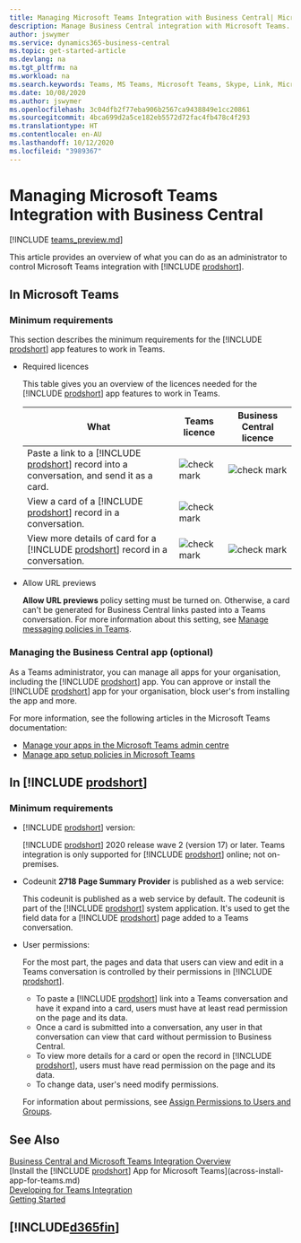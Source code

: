 ```yaml
---
title: Managing Microsoft Teams Integration with Business Central| Microsoft Docs
description: Manage Business Central integration with Microsoft Teams.
author: jswymer
ms.service: dynamics365-business-central
ms.topic: get-started-article
ms.devlang: na
ms.tgt_pltfrm: na
ms.workload: na
ms.search.keywords: Teams, MS Teams, Microsoft Teams, Skype, Link, Microsoft 365, collaborate, collaboration, teamwork
ms.date: 10/08/2020
ms.author: jswymer
ms.openlocfilehash: 3c04dfb2f77eba906b2567ca9438849e1cc20861
ms.sourcegitcommit: 4bca699d2a5ce182eb5572d72fac4fb478c4f293
ms.translationtype: HT
ms.contentlocale: en-AU
ms.lasthandoff: 10/12/2020
ms.locfileid: "3989367"
---
```

# <a name="managing-microsoft-teams-integration-with-business-central"></a>Managing Microsoft Teams Integration with Business Central

[!INCLUDE [teams_preview.md](includes/teams_preview.md)]

This article provides an overview of what you can do as an administrator to control Microsoft Teams integration with [!INCLUDE [prodshort](includes/prodshort.md)].

## <a name="in-microsoft-teams"></a>In Microsoft Teams

### <a name="minimum-requirements"></a>Minimum requirements

This section describes the minimum requirements for the [!INCLUDE [prodshort](includes/prodshort.md)] app features to work in Teams.

- Required licences

    This table gives you an overview of the licences needed for the [!INCLUDE [prodshort](includes/prodshort.md)] app features to work in Teams.

    |What|Teams licence|Business Central licence|
    |----|---|---|
    |Paste a link to a [!INCLUDE [prodshort](includes/prodshort.md)] record into a conversation, and send it as a card.|![check mark](media/check.png "cheque")|![check mark](media/check.png "cheque")|
    |View a card of a [!INCLUDE [prodshort](includes/prodshort.md)] record in a conversation.|![check mark](media/check.png "cheque")||
    |View more details of card for a [!INCLUDE [prodshort](includes/prodshort.md)] record in a conversation.|![check mark](media/check.png "cheque")|![check mark](media/check.png "cheque")|

- Allow URL previews

    **Allow URL previews** policy setting must be turned on. Otherwise, a card can't be generated for Business Central links pasted into a Teams conversation. For more information about this setting, see [Manage messaging policies in Teams](/microsoftteams/messaging-policies-in-teams).

### <a name="managing-the-business-central-app-optional"></a>Managing the Business Central app (optional)

As a Teams administrator, you can manage all apps for your organisation, including the [!INCLUDE [prodshort](includes/prodshort.md)] app. You can approve or install the [!INCLUDE [prodshort](includes/prodshort.md)] app for your organisation, block user's from installing the app and more.

For more information, see the following articles in the Microsoft Teams documentation:

- [Manage your apps in the Microsoft Teams admin centre](https://docs.microsoft.com/MicrosoftTeams/manage-apps)
- [Manage app setup policies in Microsoft Teams](https://docs.microsoft.com/microsoftteams/teams-app-setup-policies)

## <a name="in-prodshort"></a>In [!INCLUDE [prodshort](includes/prodshort.md)]

### <a name="minimum-requirements"></a>Minimum requirements

- [!INCLUDE [prodshort](includes/prodshort.md)] version:

    [!INCLUDE [prodshort](includes/prodshort.md)] 2020 release wave 2 (version 17) or later. Teams integration is only supported for [!INCLUDE [prodshort](includes/prodshort.md)] online; not on-premises.

- Codeunit **2718 Page Summary Provider** is published as a web service:

    This codeunit is published as a web service by default. The codeunit is part of the [!INCLUDE [prodshort](includes/prodshort.md)] system application. It's used to get the field data for a [!INCLUDE [prodshort](includes/prodshort.md)] page added to a Teams conversation. 

- User permissions:

    For the most part, the pages and data that users can view and edit in a Teams conversation is controlled by their permissions in [!INCLUDE [prodshort](includes/prodshort.md)].
    
    - To paste a [!INCLUDE [prodshort](includes/prodshort.md)] link into a Teams conversation and have it expand into a card, users must have at least read permission on the page and its data.
    - Once a card is submitted into a conversation, any user in that conversation can view that card without permission to Business Central.
    - To view more details for a card or open the record in [!INCLUDE [prodshort](includes/prodshort.md)], users must have read permission on the page and its data.
    - To change data, user's need modify permissions.
    
    For information about permissions, see [Assign Permissions to Users and Groups](ui-define-granular-permissions.md).

## <a name="see-also"></a>See Also
[Business Central and Microsoft Teams Integration Overview](across-teams-overview.md)  
[Install the [!INCLUDE [prodshort](includes/prodshort.md)] App for Microsoft Teams](across-install-app-for-teams.md)  
[Developing for Teams Integration](/dynamics365/business-central/dev-itpro/developer/devenv-develop-for-teams)  
[Getting Started](product-get-started.md)  

## [!INCLUDE[d365fin](includes/free_trial_md.md)]  
